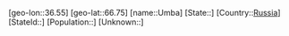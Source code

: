 ﻿---
location: [66.75,36.55]
type: City
tags:
- geo/City


SpocWebEntityId: 35110
isDeleted: false
confidential: public

---
[geo-lon::36.55]
[geo-lat::66.75]
[name::Umba]
[State::]
[Country::[Russia](geo/Continent/Europe/Russia.md)]
[StateId::]
[Population::]
[Unknown::]


